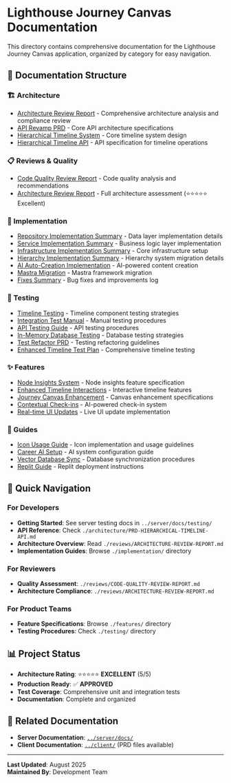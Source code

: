 # Lighthouse Journey Canvas Documentation

This directory contains comprehensive documentation for the Lighthouse Journey Canvas application, organized by category for easy navigation.

## 📁 Documentation Structure

### 🏗️ Architecture
- [Architecture Review Report](./reviews/ARCHITECTURE-REVIEW-REPORT.md) - Comprehensive architecture analysis and compliance review
- [API Revamp PRD](./architecture/PRD-API-Revamp.md) - Core API architecture specifications
- [Hierarchical Timeline System](./architecture/PRD-HIERARCHICAL-TIMELINE-SYSTEM.md) - Core timeline system design
- [Hierarchical Timeline API](./architecture/PRD-HIERARCHICAL-TIMELINE-API.md) - API specification for timeline operations

### 📋 Reviews & Quality
- [Code Quality Review Report](./reviews/CODE-QUALITY-REVIEW-REPORT.md) - Code quality analysis and recommendations
- [Architecture Review Report](./reviews/ARCHITECTURE-REVIEW-REPORT.md) - Full architecture assessment (⭐⭐⭐⭐⭐ Excellent)

### 🔧 Implementation
- [Repository Implementation Summary](./implementation/REPOSITORY-IMPLEMENTATION-SUMMARY.md) - Data layer implementation details
- [Service Implementation Summary](./implementation/SERVICE-IMPLEMENTATION-SUMMARY.md) - Business logic layer implementation
- [Infrastructure Implementation Summary](./implementation/INFRASTRUCTURE-IMPLEMENTATION-SUMMARY.md) - Core infrastructure setup
- [Hierarchy Implementation Summary](./implementation/HIERARCHY-IMPLEMENTATION-SUMMARY.md) - Hierarchy system migration details
- [AI Auto-Creation Implementation](./implementation/AI-AUTO-CREATION-IMPLEMENTATION.md) - AI-powered content creation
- [Mastra Migration](./implementation/MASTRA_MIGRATION.md) - Mastra framework migration
- [Fixes Summary](./implementation/FIXES-SUMMARY.md) - Bug fixes and improvements log

### 🧪 Testing
- [Timeline Testing](./testing/TIMELINE-TESTING.md) - Timeline component testing strategies  
- [Integration Test Manual](./testing/integration-test-manual.md) - Manual testing procedures
- [API Testing Guide](./testing/API_TESTING_README.md) - API testing procedures
- [In-Memory Database Testing](./testing/PRD_IN_MEMORY_DATABASE_TESTING.md) - Database testing strategies
- [Test Refactor PRD](./testing/TEST_REFACTOR_PRD.md) - Testing refactoring guidelines
- [Enhanced Timeline Test Plan](./testing/Test-Plan-Enhanced-Timeline.md) - Comprehensive timeline testing

### ✨ Features
- [Node Insights System](./features/PRD-NODE-INSIGHTS-SYSTEM.md) - Node insights feature specification
- [Enhanced Timeline Interactions](./features/PRD-Enhanced-Timeline-Interactions.md) - Interactive timeline features
- [Journey Canvas Enhancement](./features/PRD_JOURNEY_CANVAS_ENHANCEMENT.md) - Canvas enhancement specifications
- [Contextual Check-ins](./features/CONTEXTUAL_CHECKINS.md) - AI-powered check-in system
- [Real-time UI Updates](./features/REAL_TIME_UI_UPDATES.md) - Live UI update implementation

### 📖 Guides
- [Icon Usage Guide](./guides/ICON_USAGE.md) - Icon implementation and usage guidelines
- [Career AI Setup](./guides/CAREER_AI_SETUP.md) - AI system configuration guide
- [Vector Database Sync](./guides/vector-database-sync.md) - Database synchronization procedures
- [Replit Guide](./guides/replit.md) - Replit deployment instructions


## 🎯 Quick Navigation

### For Developers
- **Getting Started**: See server testing docs in `../server/docs/testing/`
- **API Reference**: Check `./architecture/PRD-HIERARCHICAL-TIMELINE-API.md`
- **Architecture Overview**: Read `./reviews/ARCHITECTURE-REVIEW-REPORT.md`
- **Implementation Guides**: Browse `./implementation/` directory

### For Reviewers
- **Quality Assessment**: `./reviews/CODE-QUALITY-REVIEW-REPORT.md`
- **Architecture Compliance**: `./reviews/ARCHITECTURE-REVIEW-REPORT.md`

### For Product Teams
- **Feature Specifications**: Browse `./features/` directory
- **Testing Procedures**: Check `./testing/` directory

## 📊 Project Status

- **Architecture Rating**: ⭐⭐⭐⭐⭐ **EXCELLENT** (5/5)
- **Production Ready**: ✅ **APPROVED**
- **Test Coverage**: Comprehensive unit and integration tests
- **Documentation**: Complete and organized

## 🔗 Related Documentation

- **Server Documentation**: [`../server/docs/`](../server/docs/)
- **Client Documentation**: [`../client/`](../client/) (PRD files available)

---

**Last Updated**: August 2025  
**Maintained By**: Development Team
